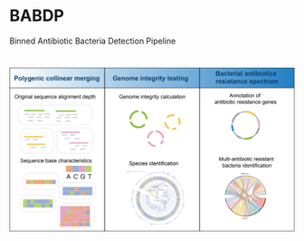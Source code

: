 # BABDP
Binned Antibiotic Bacteria Detection Pipeline
#
![image](https://github.com/ChenChen-Lab/BABDP/blob/main/BABDP-en.png)
